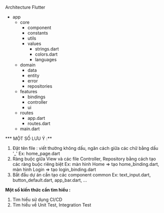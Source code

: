 Architecture Flutter
- app
	- core
		- component
		- constants
		- utils
		- values
			- strings.dart
			- colors.dart
			- languages
	- domain
		- data
		- entity
		- error
		- repositories
	- features
		- bindings
		- controller
		- ui
	- routes
		- app.dart
		- routes.dart
	- main.dart
	
*** MỘT SỐ LƯU Ý :**
1. Đặt tên file : viết thường không dấu, ngăn cách giữa các chữ bằng dấu '_'
Ex: home_page.dart
2. Ràng buộc giữa View và các file Controller, Repository bằng cách tạo các ràng buộc riêng biệt
Ex: màn hình Home => tạo home_binding.dart, màn hình Login => tạo login_binding.dart
3. Bắt đầu dự án cần tạo các component common
Ex: text_input.dart, button_default.dart, app_bar.dart, ...

**Một số kiến thức cần tìm hiểu :**
1. Tìm hiểu sử dụng CI/CD
2. Tìm hiểu về Unit Test, Integration Test
